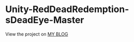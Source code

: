 # Unity-RedDeadRedemption-sDeadEye-Master

View the project on [MY BLOG](https://dyxdyxdyx.github.io/Unity%E8%8D%92%E9%87%8E%E5%A4%A7%E9%95%96%E5%AE%A22%E6%AD%BB%E7%A5%9E%E4%B9%8B%E7%9C%BC%E5%AE%9E%E7%8E%B0/)
